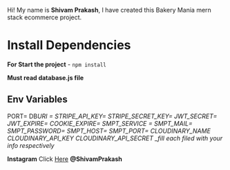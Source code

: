 Hi! My name is **Shivam Prakash**, I have created this Bakery Mania mern stack ecommerce project.

# Install Dependencies

**For Start the project** - `npm install`

**Must read database.js file**

## Env Variables

PORT=
DB*URI =
STRIPE_API_KEY=
STRIPE_SECRET_KEY=
JWT_SECRET=
JWT_EXPIRE=
COOKIE_EXPIRE=
SMPT_SERVICE =
SMPT_MAIL=
SMPT_PASSWORD=
SMPT_HOST=
SMPT_PORT=
CLOUDINARY_NAME
CLOUDINARY_API_KEY
CLOUDINARY_API_SECRET
\_fill each filed with your info respectively*

**Instagram** Click [Here](https://www.instagram.com/shivam.sinha_1/?igshid=ZGUzMzM3NWJiOQ%3D%3D) **@ShivamPrakash**
